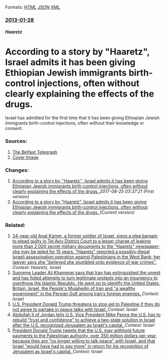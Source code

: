
Formats: [HTML](/news/2013/01/28/according-to-a-story-by-haaretz-israel-admits-it-has-been-giving-ethiopian-jewish-immigrants-birth-control-injections-often-without-clea.html)  [JSON](/news/2013/01/28/according-to-a-story-by-haaretz-israel-admits-it-has-been-giving-ethiopian-jewish-immigrants-birth-control-injections-often-without-clea.json)  [XML](/news/2013/01/28/according-to-a-story-by-haaretz-israel-admits-it-has-been-giving-ethiopian-jewish-immigrants-birth-control-injections-often-without-clea.xml)  

### [2013-01-28](/news/2013/01/28/index.md)

##### Haaretz
# According to a story by "Haaretz", Israel admits it has been giving Ethiopian Jewish immigrants birth-control injections, often without clearly explaining the effects of the drugs. 

Israel has admitted for the first time that it has been giving Ethiopian Jewish immigrants birth-control injections, often without their knowledge or consent.


### Sources:

1. [The Belfast Telegraph](http://www.belfasttelegraph.co.uk/news/world-news/israel-gave-birth-control-to-ethiopian-jews-without-their-consent-16266787.html)
1. [Cover Image](http://www.belfasttelegraph.co.uk/editorial/web/facebook/fb-holder.png)

### Changes:

1. [According to a story by ''Haaretz'', Israel admits it has been giving Ethiopian Jewish immigrants birth-control injections, often without clearly explaining the effects of the drugs. ](/news/2013/01/28/according-to-a-story-by-haaretz-israel-admits-it-has-been-giving-ethiopian-jewish-immigrants-birth-control-injections-often-without-cl.md) _2017-08-25 03:37:21 (First version)_
1. [According to a story by "Haaretz", Israel admits it has been giving Ethiopian Jewish immigrants birth-control injections, often without clearly explaining the effects of the drugs. ](/news/2013/01/28/according-to-a-story-by-haaretz-israel-admits-it-has-been-giving-ethiopian-jewish-immigrants-birth-control-injections-often-without-clea.md) _(Current version)_

### Related:

1. [24-year-old Anat Kamm, a former soldier of Israel, signs a plea bargain to plead guilty in Tel Aviv District Court to a lesser charge of leaking more than 2,000 secret military documents to the "Haaretz" newspaper; she may be jailed for 15 years. "Haaretz" reported a possibly-illegal Israeli assassination operation against Palestinians in the West Bank; her lawyer says she "believed she stumbled onto evidence of war crimes". ](/news/2011/02/6/24-year-old-anat-kamm-a-former-soldier-of-israel-signs-a-plea-bargain-to-plead-guilty-in-tel-aviv-district-court-to-a-lesser-charge-of-lea.md) _Context: Haaretz, Israel_
2. [Supreme Leader Ali Khamenei says that Iran has extinguished the unrest and has foiled attempts to turn legitimate protests into an insurgency to overthrow the Islamic Republic. He went on to identify the United States, Britain, Israel, the People's Mujahedin of Iran and "a wealthy government" in the Persian Gulf among Iran's foreign enemies. ](/news/2018/01/9/supreme-leader-ali-khamenei-says-that-iran-has-extinguished-the-unrest-and-has-foiled-attempts-to-turn-legitimate-protests-into-an-insurgenc.md) _Context: Israel_
3. [U.S. President Donald Trump threatens to stop aid to Palestine if they do not agree to partake in peace talks with Israel. ](/news/2018/01/25/u-s-president-donald-trump-threatens-to-stop-aid-to-palestine-if-they-do-not-agree-to-partake-in-peace-talks-with-israel.md) _Context: Israel_
4. [Abdullah II of Jordan tells U.S. Vice President Mike Pence the U.S. has to rebuild "trust and confidence" to achieve a two-state solution in Israel after the U.S. recognized Jerusalem as Israel's capital. ](/news/2018/01/21/abdullah-ii-of-jordan-tells-u-s-vice-president-mike-pence-the-u-s-has-to-rebuild-trust-and-confidence-to-achieve-a-two-state-solution-in.md) _Context: Israel_
5. [President Donald Trump tweets that the U.S. may withhold future payments to the Palestinian authority, over 350 million dollars per year, because they are "no longer willing to talk peace" with Israel, and that Israel "would have had to pay more" in return for his recognition of Jerusalem as Israel's capital. ](/news/2018/01/2/president-donald-trump-tweets-that-the-u-s-may-withhold-future-payments-to-the-palestinian-authority-over-350-million-dollars-per-year-be.md) _Context: Israel_
